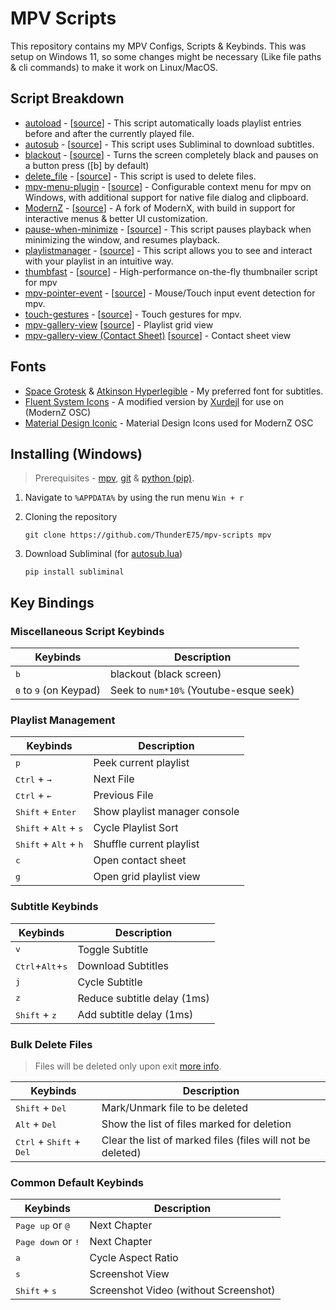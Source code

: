 # MPV Scripts

This repository contains my MPV Configs, Scripts & Keybinds. This was setup on Windows 11, so some changes might be necessary (Like file paths & cli commands) to make it work on Linux/MacOS.

## Script Breakdown

- [autoload](./scripts/autoload.lua) - [[source](https://github.com/mpv-player/mpv/blob/master/TOOLS/lua/autoload.lua)] - This script automatically loads playlist entries before and after the currently played file. 
- [autosub](./scripts/) - [[source](https://github.com/davidde/mpv-autosub)] - This script uses Subliminal to download subtitles.
- [blackout](./scripts/blackout.lua) - [[source](https://github.com/sibwaf/mpv-scripts/blob/master/blackout.lua)] - Turns the screen completely black and pauses on a button press ([b] by default)
- [delete_file](./scripts/delete_file.lua) - [[source](https://github.com/zenyd/mpv-scripts/blob/master/delete_file.lua)] - This script is used to delete files.
- [mpv-menu-plugin](./scripts/) - [[source](https://github.com/tsl0922/mpv-menu-plugin)] - Configurable context menu for mpv on Windows, with additional support for native file dialog and clipboard.
- [ModernZ](./scripts/modernz.lua) - [[source](https://github.com/Samillion/ModernZ/)] - A fork of ModernX, with build in support for interactive menus & better UI customization. 
- [pause-when-minimize](./scripts/pause-when-minimize.lua) - [[source](https://github.com/mpv-player/mpv/blob/master/TOOLS/lua/pause-when-minimize.lua)] - This script pauses playback when minimizing the window, and resumes playback.
- [playlistmanager](./scripts/playlistmanager.lua) - [[source](https://github.com/jonniek/mpv-playlistmanager)] - This script allows you to see and interact with your playlist in an intuitive way.
- [thumbfast](./scripts/thumbfast.lua) - [[source](https://github.com/po5/thumbfast)] - High-performance on-the-fly thumbnailer script for mpv
- [mpv-pointer-event](./scripts/pointer-event.lua) - [[source](https://github.com/christoph-heinrich/mpv-pointer-event)] - Mouse/Touch input event detection for mpv.
- [touch-gestures](./scripts/touch-gestures.lua) - [[source](https://github.com/christoph-heinrich/mpv-touch-gestures)] - Touch gestures for mpv.
- [mpv-gallery-view](./scripts/playlist-view.lua) [[source](https://github.com/occivink/mpv-gallery-view)] - Playlist grid view
- [mpv-gallery-view (Contact Sheet)](./scripts/contact-sheet.lua) [[source](https://github.com/occivink/mpv-gallery-view)] - Contact sheet view

## Fonts

- [Space Grotesk](https://fonts.google.com/specimen/Space+Grotesk) & [Atkinson Hyperlegible](https://fonts.google.com/specimen/Atkinson+Hyperlegible) - My preferred font for subtitles.
- [Fluent System Icons](https://github.com/microsoft/fluentui-system-icons) - A modified version by [Xurdejl](https://github.com/Xurdejl) for use on (ModernZ OSC)
- [Material Design Iconic](https://github.com/Samillion/ModernZ/blob/main/material-design-icons.ttf) - Material Design Icons used for ModernZ OSC

## Installing (Windows)  

> Prerequisites - [mpv](https://mpv.io/installation/), [git](https://git-scm.com/) & [python (pip)](https://www.python.org/downloads/).

1. Navigate to `%APPDATA%` by using the run menu `Win + r`

2. Cloning the repository

    ```git 
    git clone https://github.com/ThunderE75/mpv-scripts mpv
    ```
3. Download Subliminal (for [autosub.lua](./scripts/autosub.lua))

   ```
   pip install subliminal
   ```

## Key Bindings

### Miscellaneous Script Keybinds

| Keybinds                                 | Description                            |
| ---------------------------------------- | -------------------------------------- |
| <kbd>b</kbd>                             | blackout (black screen)                |
| <kbd>0</kbd> to <kbd>9</kbd> (on Keypad) | Seek to `num*10%` (Youtube-esque seek) |

### Playlist Management

| Keybinds                                         | Description                   |
| ------------------------------------------------ | ----------------------------- |
| <kbd>p</kbd>                                     | Peek current playlist         |
| <kbd>Ctrl</kbd> + <kbd>→</kbd>                   | Next File                     |
| <kbd>Ctrl</kbd> + <kbd>←</kbd>                   | Previous File                 |
| <kbd>Shift</kbd> + <kbd>Enter</kbd>              | Show playlist manager console |
| <kbd>Shift</kbd> + <kbd>Alt</kbd> + <kbd>s</kbd> | Cycle Playlist Sort           |
| <kbd>Shift</kbd> + <kbd>Alt</kbd> + <kbd>h</kbd> | Shuffle current playlist      |
| <kbd>c</kbd>                                     | Open contact sheet            |
| <kbd>g</kbd>                                     | Open grid playlist view       |

### Subtitle Keybinds 

| Keybinds                                    | Description                 |
| ------------------------------------------- | --------------------------- |
| <kbd>v</kbd>                                | Toggle Subtitle             |
| <kbd>Ctrl</kbd>+<kbd>Alt</kbd>+<kbd>s</kbd> | Download Subtitles          |
| <kbd>j</kbd>                                | Cycle Subtitle              |
| <kbd>z</kbd>                                | Reduce subtitle delay (1ms) |
| <kbd>Shift</kbd> + <kbd>z</kbd>             | Add subtitle delay (1ms)    |

### Bulk Delete Files

> Files will be deleted only upon exit [more info](https://github.com/zenyd/mpv-scripts/tree/master?tab=readme-ov-file#delete-file).

| Keybinds                                            | Description                                                |
| --------------------------------------------------- | ---------------------------------------------------------- |
| <kbd>Shift</kbd> + <kbd>Del</kbd>                   | Mark/Unmark file to be deleted                             |
| <kbd>Alt</kbd> + <kbd>Del</kbd>                     | Show the list of files marked for deletion                 |
| <kbd>Ctrl</kbd> + <kbd>Shift</kbd> + <kbd>Del</kbd> | Clear the list of marked files (files will not be deleted) |

### Common Default Keybinds 

| Keybinds                             | Description                           |
| ------------------------------------ | ------------------------------------- |
| <kbd>Page up</kbd> or <kbd>@</kbd>   | Next Chapter                          |
| <kbd>Page down</kbd> or <kbd>!</kbd> | Next Chapter                          |
| <kbd>a</kbd>                         | Cycle Aspect Ratio                    |
| <kbd>s</kbd>                         | Screenshot View                       |
| <kbd>Shift</kbd> + <kbd>s</kbd>      | Screenshot Video (without Screenshot) |
